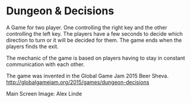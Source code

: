 # Dungeon & Decisions
A Game for two player. One controlling the right key and the other controlling the left key.
The players have a few seconds to decide which direction to turn or it will be decided for them.
The game ends when the players finds the exit.

The mechanic of the game is based on players having to stay in constant communication with each other.

The game was invented in the Global Game Jam 2015 Beer Sheva.
http://globalgamejam.org/2015/games/dungeon-decisions

Main Screen Image: Alex Linde
